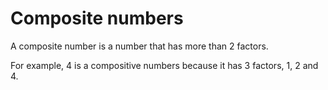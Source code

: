 
# Composite numbers

A composite number is a number that has more than 2 factors.

For example, $4$ is a compositive numbers because it has 3 factors, $1$, $2$ and $4$.

